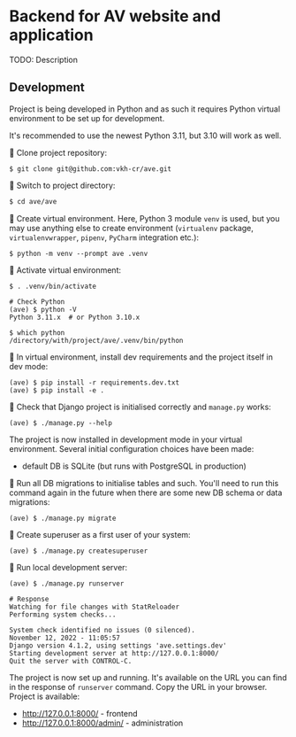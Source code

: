 # Backend for AV website and application

TODO: Description

## Development

Project is being developed in Python and as such it requires Python virtual environment to be set up for development. 

It's recommended to use the newest Python 3.11, but 3.10 will work as well.  

🔧 Clone project repository:
```shell
$ git clone git@github.com:vkh-cr/ave.git
```

🔧 Switch to project directory: 
```bash
$ cd ave/ave
```

🔧 Create virtual environment. Here, Python 3 module `venv` is used, but you may use anything else to create environment (`virtualenv` package, `virtualenvwrapper`, `pipenv`, `PyCharm` integration etc.):
```shell
$ python -m venv --prompt ave .venv
```

🔧 Activate virtual environment:
```shell
$ . .venv/bin/activate

# Check Python
(ave) $ python -V
Python 3.11.x  # or Python 3.10.x

$ which python
/directory/with/project/ave/.venv/bin/python 
```

🔧 In virtual environment, install dev requirements and the project itself in dev mode:  
```shell
(ave) $ pip install -r requirements.dev.txt 
(ave) $ pip install -e . 
```

🔧 Check that Django project is initialised correctly and `manage.py` works:
```shell
(ave) $ ./manage.py --help 
```

The project is now installed in development mode in your virtual environment. Several initial configuration choices have been made:
* default DB is SQLite (but runs with PostgreSQL in production)

🔧 Run all DB migrations to initialise tables and such. You'll need to run this command again in the future when there are some new DB schema or data migrations: 
```shell
(ave) $ ./manage.py migrate
```

🔧 Create superuser as a first user of your system: 
```shell
(ave) $ ./manage.py createsuperuser
```

🔧 Run local development server: 
```shell
(ave) $ ./manage.py runserver
```

```shell
# Response
Watching for file changes with StatReloader
Performing system checks...

System check identified no issues (0 silenced).
November 12, 2022 - 11:05:57
Django version 4.1.2, using settings 'ave.settings.dev'
Starting development server at http://127.0.0.1:8000/
Quit the server with CONTROL-C.
```

The project is now set up and running. It's available on the URL you can find in the response of `runserver` command. Copy the URL in your browser. Project is available:
* http://127.0.0.1:8000/ - frontend
* http://127.0.0.1:8000/admin/ - administration